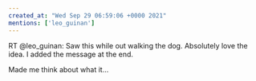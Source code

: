 ```yaml
---
created_at: "Wed Sep 29 06:59:06 +0000 2021"
mentions: ['leo_guinan']
---
```


RT @leo_guinan: Saw this while out walking the dog. Absolutely love the idea. I added the message at the end.

Made me think about what it…
